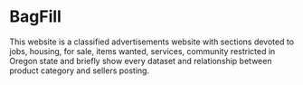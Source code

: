 # BagFill
This website is a classified advertisements website with sections devoted to jobs, housing, for sale, items wanted, services, community restricted in Oregon state and briefly show every dataset and relationship between product category and sellers posting.
